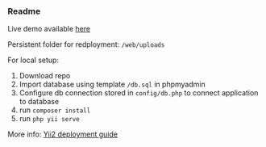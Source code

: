 ### Readme

Live demo available [here](https://dpotool.cs.ut.ee)

Persistent folder for redployment:  `/web/uploads`

For local setup:

1. Download repo
2. Import database using template `/db.sql` in phpmyadmin
3. Configure db connection stored in `config/db.php` to connect application to database
4. run `composer install`
5. run `php yii serve`

More info: [Yii2 deployment guide](http://stuff.cebe.cc/yii2docs/guide-start-databases.html)